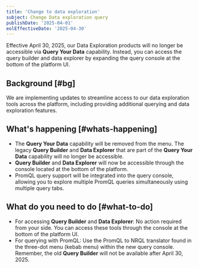 ```yaml
---
title: 'Change to data exploration'
subject: Change Data exploration query 
publishDate: '2025-04-01'
eolEffectiveDate: '2025-04-30'
---
```


Effective April 30, 2025, our Data Exploration products will no longer be accessible via **Query Your Data** capability. Instead, you can access the query builder and data explorer by expanding the query console at the bottom of the platform UI.

## Background [#bg]

We are implementing updates to streamline access to our data exploration tools across the platform, including providing additional querying and data exploration features. 

## What's happening [#whats-happening]

* The **Query Your Data** capability will be removed from the menu. The legacy **Query Builder** and **Data Explorer** that are part of the **Query Your Data** capability will no longer be accessible. 
* **Query Builder** and **Data Explorer** will now be accessible through the console located at the bottom of the platform.
* PromQL query support will be integrated into the query console, allowing you to explore multiple PromQL queries simultaneously using multiple query tabs.

## What do you need to do [#what-to-do]

* For accessing **Query Builder** and **Data Explorer**: No action required from your side. You can access these tools through the console at the bottom of the platform UI.
* For querying with PromQL: Use the PromQL to NRQL translator found in the three-dot menu (kebab menu) within the new query console. Remember, the old **Query Builder** will not be available after April 30, 2025.

